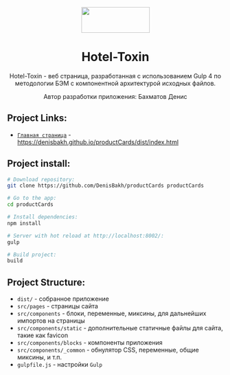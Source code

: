 <div align="center">
  <img width="159" height="60" src="https://github.com/DenisBakh/productCard/productCard.png">
  <h1>Hotel-Toxin</h1>
  <p>
    Hotel-Toxin - веб страница, разработанная с использованием Gulp 4 по методологии БЭМ с компонентной архитектурой исходных файлов.
  </p>
  <p>Автор разработки приложения: Бахматов Денис</p>
</div>

## Project Links:

* <a href="https://denisbakh.github.io/productCards/dist/index.html" target="_blank">`Главная страница`</a> - https://denisbakh.github.io/productCards/dist/index.html


## Project install:

``` bash
# Download repository:
git clone https://github.com/DenisBakh/productCards productCards

# Go to the app:
cd productCards

# Install dependencies:
npm install

# Server with hot reload at http://localhost:8002/:
gulp

# Build project:
build
```

## Project Structure:

* `dist/` - собранное приложение
* `src/pages` - страницы сайта
* `src/components` - блоки, переменные, миксины, для дальнейших импортов на страницы
* `src/components/static` - дополнительные статичные файлы для сайта, такие как favicon
* `src/components/blocks` - компоненты приложения
* `src/components/_common` - обнулятор CSS, переменные, общие миксины, и т.п.
* `gulpfile.js` - настройки `Gulp`
